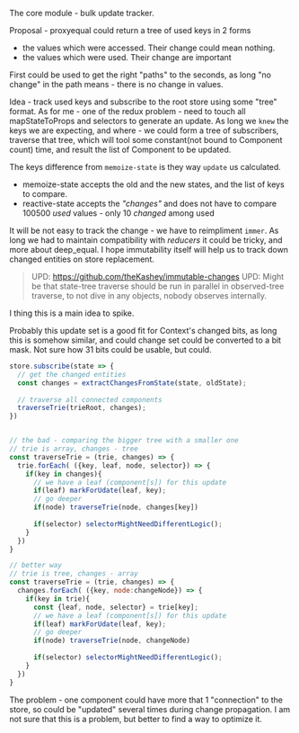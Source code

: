 The core module - bulk update tracker.

Proposal - proxyequal could return a tree of used keys in 2 forms
 - the values which were accessed. Their change could mean nothing.
 - the values which were used. Their change are important
 
 First could be used to get the right "paths" to the seconds, as long "no change"
  in the path means - there is no change in values.
  
  
Idea - track used keys and subscribe to the root store using some "tree" format.
As for me - one of the redux problem - need to touch all mapStateToProps and selectors to generate an update.
As long we `knew` the keys we are expecting, and where - we could form a tree of subscribers, traverse that tree,
which will tool some constant(not bound to Component count) time, and result the list of 
Component to be updated.

The keys difference from `memoize-state` is they way `update` us calculated.

- memoize-state accepts the old and the new states, and the list of keys to compare.
- reactive-state accepts the _"changes"_ and does not have to compare 100500 _used_ values - only 10 _changed_ among used

It will be not easy to track the change - we have to reimpliment `immer`.
As long we had to maintain compatibility with _reducers_ it could be tricky, and more about
deep_equal. I hope immutability itself will help us to track down changed entities on store replacement.

> UPD: https://github.com/theKashey/immutable-changes
> UPD: Might be that state-tree traverse should be run in parallel in
observed-tree traverse, to not dive in any objects, nobody observes internally.

I thing this is a main idea to spike.

Probably this update set is a good fit for Context's changed bits, as long this is somehow similar, and could change set could be converted to a bit mask.
Not sure how 31 bits could be usable, but could. 
 
 
```js
store.subscribe(state => {
  // get the changed entities
  const changes = extractChangesFromState(state, oldState);
  
  // traverse all connected components
  traverseTrie(trieRoot, changes);  
})


// the bad - comparing the bigger tree with a smaller one
// trie is array, changes - tree
const traverseTrie = (trie, changes) => {
  trie.forEach( ({key, leaf, node, selector}) => {
    if(key in changes){
      // we have a leaf (component[s]) for this update
      if(leaf) markForUdate(leaf, key);
      // go deeper
      if(node) traverseTrie(node, changes[key])
      
      if(selector) selectorMightNeedDifferentLogic();
    }
  })
}

// better way
// trie is tree, changes - array
const traverseTrie = (trie, changes) => {
  changes.forEach( ({key, node:changeNode}) => {
    if(key in trie){
      const {leaf, node, selector} = trie[key];
      // we have a leaf (component[s]) for this update
      if(leaf) markForUdate(leaf, key);
      // go deeper
      if(node) traverseTrie(node, changeNode)
      
      if(selector) selectorMightNeedDifferentLogic();
    }
  })
}

```

The problem - one component could have more that 1 "connection" to the store, so could be "updated" several times during 
change propagation. I am not sure that this is a problem, but better to find a way to optimize it.